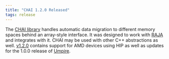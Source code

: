 ```yaml
---
title: "CHAI 1.2.0 Released"
tags: release
---
```


The [CHAI library](https://github.com/LLNL/CHAI) handles automatic data migration to different memory spaces behind an array-style interface. It was designed to work with [RAJA](https://github.com/LLNL/RAJA) and integrates with it. CHAI may be used with other C++ abstractions as well. [v1.2.0](https://github.com/LLNL/CHAI/releases/tag/v1.2.0) contains support for AMD devices using HIP as well as updates for the 1.0.0 release of [Umpire](https://github.com/LLNL/umpire).
